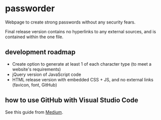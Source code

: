 # passworder
Webpage to create strong passwords without any security fears.

Final release version contains no hyperlinks to any external sources, and is contained within the one file.

## development roadmap
- Create option to generate at least 1 of each character type (to meet a website's requirements)
- jQuery version of JavaScript code
- HTML release version with embedded CSS + JS, and no external links (favicon, font, GitHub)

## how to use GitHub with Visual Studio Code
See this guide from [Medium](https://medium.com/@Zeroesandones/how-to-commit-and-push-your-changes-to-your-github-repository-in-vscode-77a7a3d7dd02).
